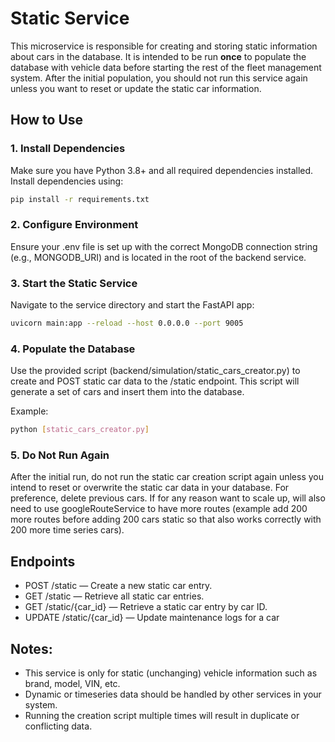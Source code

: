 # Static Service

This microservice is responsible for creating and storing static information about cars in the database. It is intended to be run **once** to populate the database with vehicle data before starting the rest of the fleet management system. After the initial population, you should not run this service again unless you want to reset or update the static car information.

## How to Use

### 1. Install Dependencies

Make sure you have Python 3.8+ and all required dependencies installed.  
Install dependencies using:

```bash
pip install -r requirements.txt
```

### 2. Configure Environment
Ensure your .env file is set up with the correct MongoDB connection string (e.g., MONGODB_URI) and is located in the root of the backend service.

### 3. Start the Static Service
Navigate to the service directory and start the FastAPI app:
```bash
uvicorn main:app --reload --host 0.0.0.0 --port 9005
```

### 4. Populate the Database
Use the provided script (backend/simulation/static_cars_creator.py) to create and POST static car data to the /static endpoint.
This script will generate a set of cars and insert them into the database.

Example:
```bash
python [static_cars_creator.py]
```

### 5. Do Not Run Again
After the initial run, do not run the static car creation script again unless you intend to reset or overwrite the static car data in your database. For preference, delete previous cars. If for any reason want to scale up, will also need to use googleRouteService to have more routes (example add 200 more routes before adding 200 cars static so that also works correctly with 200 more time series cars).

## Endpoints
- POST /static — Create a new static car entry.
- GET /static — Retrieve all static car entries.
- GET /static/{car_id} — Retrieve a static car entry by car ID.
- UPDATE /static/{car_id} — Update maintenance logs for a car

## Notes: 
- This service is only for static (unchanging) vehicle information such as brand, model, VIN, etc.
- Dynamic or timeseries data should be handled by other services in your system.
- Running the creation script multiple times will result in duplicate or conflicting data.
